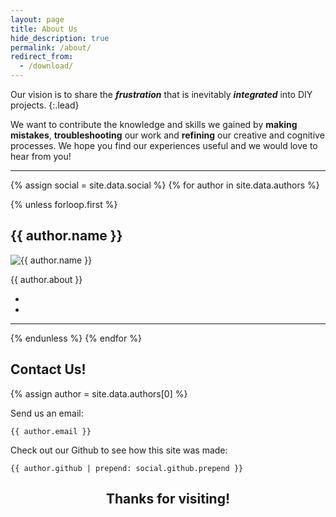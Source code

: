 ```yaml
---
layout: page
title: About Us
hide_description: true
permalink: /about/
redirect_from:
  - /download/
---
```


Our vision is to share the __*frustration*__ that is inevitably __*integrated*__ into DIY projects.
{:.lead}

We want to contribute the knowledge and skills we gained by __making mistakes__, __troubleshooting__ our work and 
__refining__ our creative and cognitive processes.
We hope you find our experiences useful and we would love to hear from you!


<hr>

{% assign social = site.data.social %}
{% for author in site.data.authors %}

{% unless forloop.first %}

<div class="wrapper">

## {{ author.name }}
<div id="img">
<img src="{{ author.picture.path | relative_url }}" alt="{{ author.name }}" class="about_img">
</div>

<div id="txt">
<p class="about_text">
{{ author.about }}
</p>
</div>

<div class="sidebar-social" id="ico">
<ul> 
<li> <a href="{{ author.email | prepend: social.email.prepend }}" title="{{ social.email.name }}" class="no-mark-external">
<span class="{{ social.email.icon }}"></span></a></li>
<li> <a href="{{ author.linkedin | prepend: social.linkedin.prepend }}" title="{{ social.linkedin.name }}" class="no-mark-external">
<span class="{{ social.linkedin.icon }}"></span></a></li>
</ul>
</div>

</div>

<hr style="clear:both">
{% endunless %}
{% endfor %}


## Contact Us!
{% assign author = site.data.authors[0] %}

Send us an email:
~~~
{{ author.email }}
~~~

Check out our Github to see how this site was made:
~~~
{{ author.github | prepend: social.github.prepend }}
~~~

<h2 align="center" style="clear:both"> Thanks for visiting! </h2>